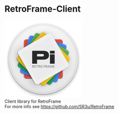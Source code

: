# RetroFrame-Client
<img src="https://github.com/SR3u/RetroFrame/blob/master/src/main/resources/org/sr3u/retroframe/client/icon.png" width="256" height="256" /><br/>
Client library for RetroFrame <br>
For more info see https://github.com/SR3u/RetroFrame
